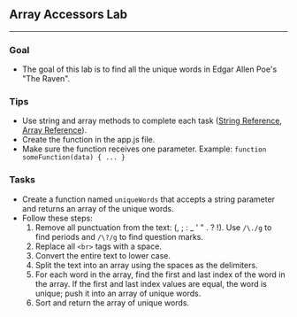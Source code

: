 ## Array Accessors Lab

---

### Goal
* The goal of this lab is to find all the unique words in Edgar Allen Poe's "The Raven".

### Tips
* Use string and array methods to complete each task (<a href="https://www.w3schools.com/jsref/jsref_obj_string.asp" target="_blank">String Reference</a>, <a href="https://www.w3schools.com/jsref/jsref_obj_array.asp" target="_blank">Array Reference</a>).
* Create the function in the app.js file.
* Make sure the function receives one parameter. Example: `function someFunction(data) { ... }`

### Tasks

* Create a function named `uniqueWords` that accepts a string parameter and returns an array of the unique words.
* Follow these steps:
    1. Remove all punctuation from the text: (, ; : _ ' " . ? !). Use `/\./g` to find periods and `/\?/g` to find question marks.
    2. Replace all `<br>` tags with a space.
    3. Convert the entire text to lower case.
    4. Split the text into an array using the spaces as the delimiters.
    5. For each word in the array, find the first and last index of the word in the array. If the first and last index values are equal, the word is unique; push it into an array of unique words.
    6. Sort and return the array of unique words.